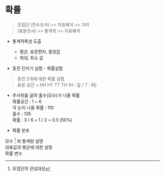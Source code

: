 # 확률 

> 모집단 (전수조사) >> 지표해석 >> 가치  
(표본조사) >> 통계학 >> 지표해석 

* 통계적특성 도출 
  * 평균, 표준편차, 중앙값
  * 최대, 최소 값

* 동전 던지기 실험 - 확률실험 
> 동전 2개에 대한 확률 실험  
표본 공간 = HH HT TT TH (H : 앞 / T : 뒤)

* 주사위를 굴려 홀수(모수)가 나올 확률  
확률공간 : 1 ~ 6  
각 눈이 나올 확률 : 110  
홀수 : 135  
확률 : 3 / 6 = 1 / 2 = 0.5 (50%)

* 확률 분포  

모수 [^1] 와 통계량 설명   
대표값과 평균에 대한 설명  
확률 변수 

[^1]: 모집단의 관심대상 
